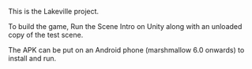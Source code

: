 This is the Lakeville project. 

To build the game, Run the Scene Intro on Unity along with an unloaded copy of the test scene.

The APK can be put on an Android phone (marshmallow 6.0 onwards) to install and run.
